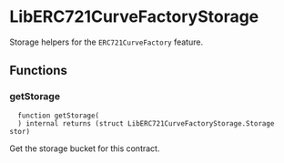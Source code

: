 # LibERC721CurveFactoryStorage

Storage helpers for the `ERC721CurveFactory` feature.



## Functions
### getStorage
```solidity
  function getStorage(
  ) internal returns (struct LibERC721CurveFactoryStorage.Storage stor)
```
Get the storage bucket for this contract.



